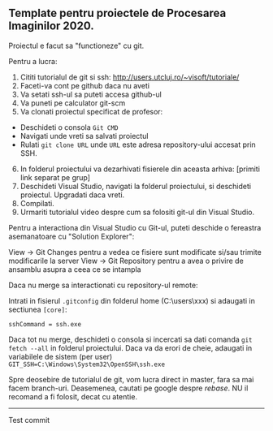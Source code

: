 ## Template pentru proiectele de Procesarea Imaginilor 2020.

Proiectul e facut sa "functioneze" cu git.

Pentru a lucra:

1) Cititi tutorialul de git si ssh: http://users.utcluj.ro/~visoft/tutoriale/
2) Faceti-va cont pe github daca nu aveti
3) Va setati ssh-ul sa puteti accesa github-ul
4) Va puneti pe calculator git-scm
5) Va clonati proiectul specificat de profesor:
  - Deschideti o consola ``Git CMD``
  - Navigati unde vreti sa salvati proiectul
  - Rulati ``git clone URL`` unde ``URL`` este adresa repository-ului accesat prin SSH.
6) In folderul proiectului va dezarhivati fisierele din aceasta arhiva: [primiti link separat pe grup]
7) Deschideti Visual Studio, navigati la folderul proiectului, si deschideti proiectul. Upgradati daca vreti.
8) Compilati.
9) Urmariti tutorialul video despre cum sa folositi git-ul din Visual Studio.

Pentru a interactiona din Visual Studio cu Git-ul, puteti deschide o fereastra asemanatoare cu "Solution Explorer":

View -> Git Changes  pentru a vedea ce fisiere sunt modificate si/sau trimite modificarile la server
View -> Git Repository pentru a avea o privire de ansamblu asupra a ceea ce se intampla


Daca nu merge sa interactionati cu repository-ul remote:

Intrati in fisierul ``.gitconfig`` din folderul home (C:\users\xxx) si adaugati in sectiunea ``[core]``:

	sshCommand = ssh.exe

Daca tot nu merge, deschideti o consola si incercati sa dati comanda ``git fetch --all`` in folderul proiectului. Daca va da erori de cheie, adaugati in variabilele de sistem (per user) ``GIT_SSH=C:\Windows\System32\OpenSSH\ssh.exe``


Spre deosebire de tutorialul de git, vom lucra direct in master, fara sa mai facem branch-uri. Deasemenea, cautati pe google
despre *rebase*. NU il recomand a fi folosit, decat cu atentie.

--------------------------------------------------------------------------------------------------------------------------------------------------------------------------------
Test commit
